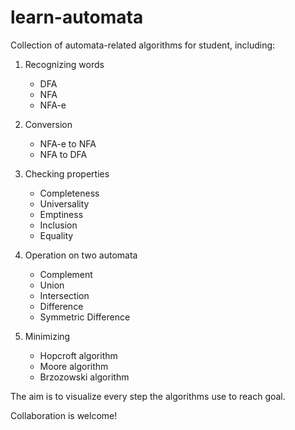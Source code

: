 learn-automata
==============

Collection of automata-related algorithms for student, including:

1. Recognizing words
    - DFA
    - NFA
    - NFA-e
    
2. Conversion
    - NFA-e to NFA
    - NFA to DFA
    
3. Checking properties
    - Completeness 
    - Universality
    - Emptiness
    - Inclusion
    - Equality
    
4. Operation on two automata
    - Complement
    - Union
    - Intersection
    - Difference
    - Symmetric Difference

5. Minimizing
    - Hopcroft algorithm
    - Moore algorithm
    - Brzozowski algorithm

The aim is to visualize every step the algorithms use to reach goal.

Collaboration is welcome!

